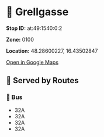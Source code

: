 # 🚉 Grellgasse


**Stop ID:** at:49:1540:0:2

**Zone:** 0100

**Location:** 48.28600227, 16.43502847

[Open in Google Maps](https://www.google.com/maps?q=48.28600227,16.43502847)

## 🚆 Served by Routes

### 🚌 Bus
- 32A
- 32A
- 32A
- 32A